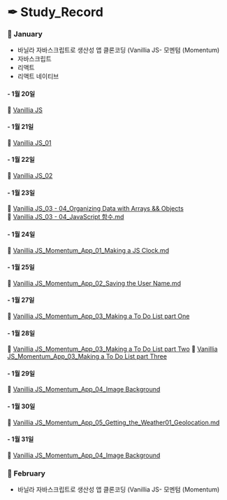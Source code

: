 

# ✒ Study_Record
 
### 📜 January
* 바닐라 자바스크립트로 생산성 앱 클론코딩 (Vanillia JS- 모멘텀 (Momentum)
* 자바스크립트
* 리액트
* 리액트 네이티브

#### - 1월 20일
📖  [Vanillia JS](https://github.com/my-choe/study-record/blob/main/YERIN/2021/01/%5B0120%5D%20Vanilla_JS.md)

#### - 1월 21일
📖  [Vanillia JS_01](https://github.com/my-choe/study-record/blob/main/YERIN/2021/01/%5B0120%5D%20Vanilla_JS.md)

#### - 1월 22일
📖  [Vanillia JS_02](https://github.com/my-choe/study-record/blob/main/YERIN/2021/01/%5B0120%5D%20Vanilla_JS.md)

#### - 1월 23일
📖  [Vanillia JS_03 - 04_Organizing Data with Arrays && Objects](https://github.com/yerin512/TIL-/blob/main/JavaScript/Vanilla%20Javascript/03_Organizing%20Data%20with%20Arrays%20and%20Objects.md)<br>
📖  [Vanillia JS_03 - 04_JavaScript 함수.md](https://github.com/yerin512/TIL-/blob/main/JavaScript/Vanilla%20Javascript/04_JavaScript%20%ED%95%A8%EC%88%98.md)

#### - 1월 24일
📖  [Vanillia JS_Momentum_App_01_Making a JS Clock.md](https://github.com/yerin512/TIL-/blob/main/JavaScript/Momentum_App/01_Making%20a%20JS%20Clock%20part%20One.md)

#### - 1월 25일
📖  [Vanillia JS_Momentum_App_02_Saving the User Name.md
](https://github.com/yerin512/TIL-/blob/main/JavaScript/Momentum_App/01_Making%20a%20JS%20Clock%20part%20One.md)

#### - 1월 27일
📖  [Vanillia JS_Momentum_App_03_Making a To Do List part One](https://github.com/yerin512/TIL-/blob/main/JavaScript/Momentum_App/03_Making%20a%20To%20Do%20List_1%20.md)

#### - 1월 28일
📖  [Vanillia JS_Momentum_App_03_Making a To Do List part Two](https://github.com/my-choe/study-record/blob/main/YERIN/2021/01/%5B0128%5DMaking_a_To_Do_List02~03.md)
📖  [Vanillia JS_Momentum_App_03_Making a To Do List part Three](https://github.com/my-choe/study-record/blob/main/YERIN/2021/01/%5B0128%5DMaking_a_To_Do_List02~03.md)

#### - 1월 29일
📖  [Vanillia JS_Momentum_App_04_Image Background](https://github.com/my-choe/study-record/blob/main/YERIN/2021/01/%5B0129%5DImage%20Background.md)

#### - 1월 30일
📖  [Vanillia JS_Momentum_App_05_Getting_the_Weather01_Geolocation.md](https://github.com/my-choe/study-record/blob/main/YERIN/2021/01/%5B0130%5DGetting_the_Weather01_Geolocation.md)

#### - 1월 31일
📖  [Vanillia JS_Momentum_App_04_Image Background](https://github.com/my-choe/study-record/blob/main/YERIN/2021/01/%5B0129%5DImage%20Background.md)


### 📜 February

* 바닐라 자바스크립트로 생산성 앱 클론코딩 (Vanillia JS- 모멘텀 (Momentum)
